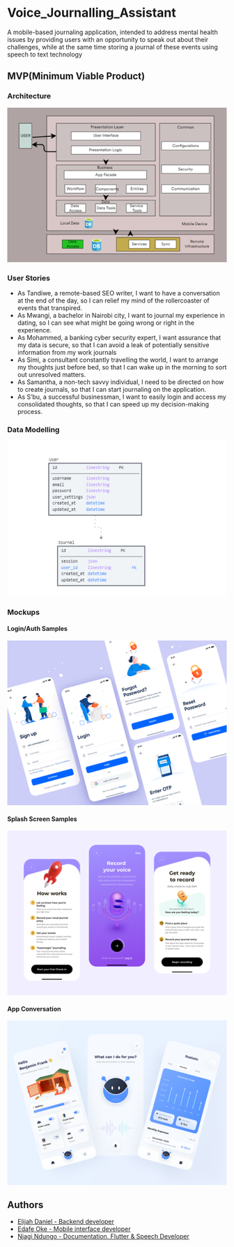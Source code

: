 # Voice_Journalling_Assistant

<p>A mobile-based journaling application, intended to address mental health issues by providing users with an opportunity to speak out about their challenges, while at the same time storing a journal of these events using speech to text technology</p>

## MVP(Minimum Viable Product)

### Architecture

![Architecture](assets/images/arch.png)

### User Stories

- As Tandiwe, a remote-based SEO writer, I want to have a conversation at the end of the day, so I can relief my mind of the rollercoaster of events that transpired.
- As Mwangi, a bachelor in Nairobi city, I want to journal my experience in dating, so I can see what might be going wrong or right in the experience.
- As Mohammed, a banking cyber security expert, I want assurance that my data is secure, so that I can avoid a leak of potentially sensitive information from my work journals
- As Simi, a consultant constantly travelling the world, I want to arrange my thoughts just before bed, so that I can wake up in the morning to sort out unresolved matters.
- As Samantha, a non-tech savvy individual, I need to be directed on how to create journals, so that I can start journaling on the application.
- As S’bu, a successful businessman, I want to easily login and access my consolidated thoughts, so that I can speed up my decision-making process.

### Data Modelling

![Data Modelling](assets/images/dm.png)

### Mockups

#### Login/Auth Samples

![Login](assets/images/CompleteLoginProcess.png)

#### Splash Screen Samples

![Splash Screen](assets/images/journalling.png)

#### App Conversation

![Conversation](assets/images/conversation.png)

## Authors

- [Elijah Daniel - Backend developer](https://github.com/ElijahDanie)
- [Edafe Oke - Mobile interface developer](https://github.com/edafeoke)
- [Njagi Ndungo - Documentation, Flutter & Speech Developer](https://github.com/enzonjagi)
